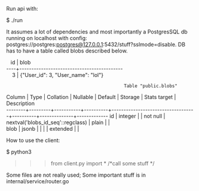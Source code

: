 Run api with:


$ ./run



It assumes a lot of dependencies and most importantly a PostgresSQL db running on localhost with config: postgres://postgres:postgres@127.0.0.1:5432/stuff?sslmode=disable.
DB has to have a table called blobs described below.

&nbsp;&nbsp;&nbsp;id |                   blob                       
----+-------------------------------------------                                                     
&nbsp;&nbsp;&nbsp;&nbsp;3 | {"User_id": 3, "User_name": "lol"}         
 
 
 
                                                Table "public.blobs"                                  
 Column |  Type   | Collation | Nullable |              Default              | Storage  | Stats target | Description   
--------+---------+-----------+----------+-----------------------------------+----------+--------------+------------- 
 id     | integer |           | not null | nextval('blobs_id_seq'::regclass) | plain    |              |                 
 blob   | jsonb   |           |          |                                   | extended |              |                


How to use the client:


$ python3
>>> from client.py import *
>>> /*call some stuff */

Some files are not really used; Some important stuff is in internal/service/router.go
